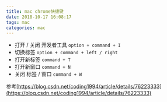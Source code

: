```yaml
---
title: mac chrome快捷键
date: 2018-10-17 16:08:17
tags: mac
categories: mac
---
```


* 打开 / 关闭 开发者工具 `option + command + I`
* 切换标签 `option + command + left / right`
* 打开新标签 `command + T`
* 打开新窗口 `command + N`
* 关闭 标签 / 窗口 `command + W`
  
参考[https://blog.csdn.net/coding1994/article/details/76223333](https://blog.csdn.net/coding1994/article/details/76223333)

